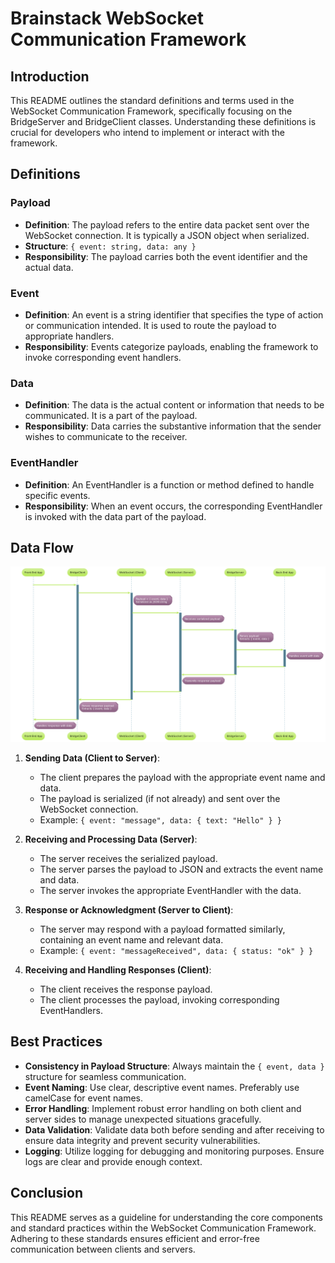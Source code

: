 
# Brainstack WebSocket Communication Framework

## Introduction
This README outlines the standard definitions and terms used in the WebSocket Communication Framework, specifically focusing on the BridgeServer and BridgeClient classes. Understanding these definitions is crucial for developers who intend to implement or interact with the framework.

## Definitions

### Payload
- **Definition**: The payload refers to the entire data packet sent over the WebSocket connection. It is typically a JSON object when serialized.
- **Structure**: `{ event: string, data: any }`
- **Responsibility**: The payload carries both the event identifier and the actual data.

### Event
- **Definition**: An event is a string identifier that specifies the type of action or communication intended. It is used to route the payload to appropriate handlers.
- **Responsibility**: Events categorize payloads, enabling the framework to invoke corresponding event handlers.

### Data
- **Definition**: The data is the actual content or information that needs to be communicated. It is a part of the payload.
- **Responsibility**: Data carries the substantive information that the sender wishes to communicate to the receiver.

### EventHandler
- **Definition**: An EventHandler is a function or method defined to handle specific events.
- **Responsibility**: When an event occurs, the corresponding EventHandler is invoked with the data part of the payload.

## Data Flow

![Data Flow](./brainstack-data.png)

1. **Sending Data (Client to Server)**:
   - The client prepares the payload with the appropriate event name and data.
   - The payload is serialized (if not already) and sent over the WebSocket connection.
   - Example: `{ event: "message", data: { text: "Hello" } }`

2. **Receiving and Processing Data (Server)**:
   - The server receives the serialized payload.
   - The server parses the payload to JSON and extracts the event name and data.
   - The server invokes the appropriate EventHandler with the data.

3. **Response or Acknowledgment (Server to Client)**:
   - The server may respond with a payload formatted similarly, containing an event name and relevant data.
   - Example: `{ event: "messageReceived", data: { status: "ok" } }`

4. **Receiving and Handling Responses (Client)**:
   - The client receives the response payload.
   - The client processes the payload, invoking corresponding EventHandlers.

## Best Practices

- **Consistency in Payload Structure**: Always maintain the `{ event, data }` structure for seamless communication.
- **Event Naming**: Use clear, descriptive event names. Preferably use camelCase for event names.
- **Error Handling**: Implement robust error handling on both client and server sides to manage unexpected situations gracefully.
- **Data Validation**: Validate data both before sending and after receiving to ensure data integrity and prevent security vulnerabilities.
- **Logging**: Utilize logging for debugging and monitoring purposes. Ensure logs are clear and provide enough context.

## Conclusion

This README serves as a guideline for understanding the core components and standard practices within the WebSocket Communication Framework. Adhering to these standards ensures efficient and error-free communication between clients and servers.
